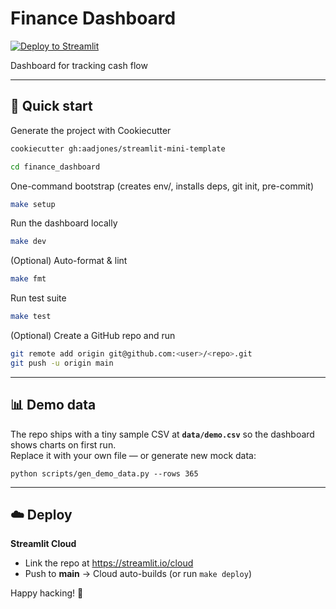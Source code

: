 # Finance Dashboard

[![Deploy to Streamlit](https://img.shields.io/badge/Deploy-Streamlit%20Cloud-%23FF4B4B)](https://streamlit.io/)

Dashboard for tracking cash flow

---

## 🚀 Quick start

Generate the project with Cookiecutter

```bash
cookiecutter gh:aadjones/streamlit-mini-template

cd finance_dashboard
```

One-command bootstrap (creates env/, installs deps, git init, pre-commit)

```bash
make setup
```

Run the dashboard locally

```bash
make dev
```

(Optional) Auto-format & lint

```bash
make fmt
```

Run test suite

```bash
make test
```

(Optional) Create a GitHub repo and run

```bash
git remote add origin git@github.com:<user>/<repo>.git
git push -u origin main
```

---

## 📊 Demo data

The repo ships with a tiny sample CSV at **`data/demo.csv`** so the dashboard shows charts on first run.  
Replace it with your own file — or generate new mock data:

    python scripts/gen_demo_data.py --rows 365

---

## ☁️ Deploy

**Streamlit Cloud**

- Link the repo at <https://streamlit.io/cloud>
- Push to **main** → Cloud auto-builds (or run `make deploy`)

Happy hacking! 🌱
